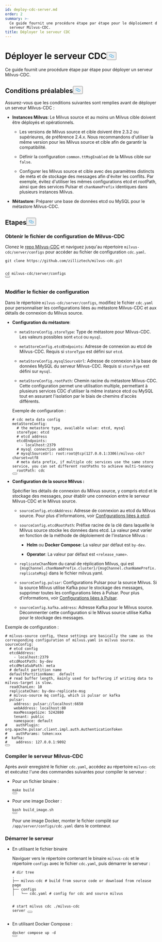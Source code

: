 ```yaml
---
id: deploy-cdc-server.md
order: 2
summary: >-
  Ce guide fournit une procédure étape par étape pour le déploiement d'un
  serveur Milvus-CDC.
title: Déployer le serveur CDC
---
```

<h1 id="Deploy-CDC-Server" class="common-anchor-header">Déployer le serveur CDC<button data-href="#Deploy-CDC-Server" class="anchor-icon" translate="no">
      <svg translate="no"
        aria-hidden="true"
        focusable="false"
        height="20"
        version="1.1"
        viewBox="0 0 16 16"
        width="16"
      >
        <path
          fill="#0092E4"
          fill-rule="evenodd"
          d="M4 9h1v1H4c-1.5 0-3-1.69-3-3.5S2.55 3 4 3h4c1.45 0 3 1.69 3 3.5 0 1.41-.91 2.72-2 3.25V8.59c.58-.45 1-1.27 1-2.09C10 5.22 8.98 4 8 4H4c-.98 0-2 1.22-2 2.5S3 9 4 9zm9-3h-1v1h1c1 0 2 1.22 2 2.5S13.98 12 13 12H9c-.98 0-2-1.22-2-2.5 0-.83.42-1.64 1-2.09V6.25c-1.09.53-2 1.84-2 3.25C6 11.31 7.55 13 9 13h4c1.45 0 3-1.69 3-3.5S14.5 6 13 6z"
        ></path>
      </svg>
    </button></h1><p>Ce guide fournit une procédure étape par étape pour déployer un serveur Milvus-CDC.</p>
<h2 id="Prerequisites" class="common-anchor-header">Conditions préalables<button data-href="#Prerequisites" class="anchor-icon" translate="no">
      <svg translate="no"
        aria-hidden="true"
        focusable="false"
        height="20"
        version="1.1"
        viewBox="0 0 16 16"
        width="16"
      >
        <path
          fill="#0092E4"
          fill-rule="evenodd"
          d="M4 9h1v1H4c-1.5 0-3-1.69-3-3.5S2.55 3 4 3h4c1.45 0 3 1.69 3 3.5 0 1.41-.91 2.72-2 3.25V8.59c.58-.45 1-1.27 1-2.09C10 5.22 8.98 4 8 4H4c-.98 0-2 1.22-2 2.5S3 9 4 9zm9-3h-1v1h1c1 0 2 1.22 2 2.5S13.98 12 13 12H9c-.98 0-2-1.22-2-2.5 0-.83.42-1.64 1-2.09V6.25c-1.09.53-2 1.84-2 3.25C6 11.31 7.55 13 9 13h4c1.45 0 3-1.69 3-3.5S14.5 6 13 6z"
        ></path>
      </svg>
    </button></h2><p>Assurez-vous que les conditions suivantes sont remplies avant de déployer un serveur Milvus-CDC :</p>
<ul>
<li><p><strong>Instances Milvus</strong>: Le Milvus source et au moins un Milvus cible doivent être déployés et opérationnels.</p>
<ul>
<li><p>Les versions de Milvus source et cible doivent être 2.3.2 ou supérieures, de préférence 2.4.x. Nous recommandons d'utiliser la même version pour les Milvus source et cible afin de garantir la compatibilité.</p></li>
<li><p>Définir la configuration <code translate="no">common.ttMsgEnabled</code> de la Milvus cible sur <code translate="no">false</code>.</p></li>
<li><p>Configurer les Milvus source et cible avec des paramètres distincts de méta et de stockage des messages afin d'éviter les conflits. Par exemple, évitez d'utiliser les mêmes configurations etcd et rootPath, ainsi que des services Pulsar et <code translate="no">chanNamePrefix</code> identiques dans plusieurs instances Milvus.</p></li>
</ul></li>
<li><p><strong>Métastore</strong>: Préparer une base de données etcd ou MySQL pour le métastore Milvus-CDC.</p></li>
</ul>
<h2 id="Steps" class="common-anchor-header">Etapes<button data-href="#Steps" class="anchor-icon" translate="no">
      <svg translate="no"
        aria-hidden="true"
        focusable="false"
        height="20"
        version="1.1"
        viewBox="0 0 16 16"
        width="16"
      >
        <path
          fill="#0092E4"
          fill-rule="evenodd"
          d="M4 9h1v1H4c-1.5 0-3-1.69-3-3.5S2.55 3 4 3h4c1.45 0 3 1.69 3 3.5 0 1.41-.91 2.72-2 3.25V8.59c.58-.45 1-1.27 1-2.09C10 5.22 8.98 4 8 4H4c-.98 0-2 1.22-2 2.5S3 9 4 9zm9-3h-1v1h1c1 0 2 1.22 2 2.5S13.98 12 13 12H9c-.98 0-2-1.22-2-2.5 0-.83.42-1.64 1-2.09V6.25c-1.09.53-2 1.84-2 3.25C6 11.31 7.55 13 9 13h4c1.45 0 3-1.69 3-3.5S14.5 6 13 6z"
        ></path>
      </svg>
    </button></h2><h3 id="Obtain-the-Milvus-CDC-config-file" class="common-anchor-header">Obtenir le fichier de configuration de Milvus-CDC</h3><p>Clonez le <a href="https://github.com/zilliztech/milvus-cdc">repo Milvus-CDC</a> et naviguez jusqu'au répertoire <code translate="no">milvus-cdc/server/configs</code> pour accéder au fichier de configuration <code translate="no">cdc.yaml</code>.</p>
<pre><code translate="no" class="language-bash">git <span class="hljs-built_in">clone</span> https://github.com/zilliztech/milvus-cdc.git

<span class="hljs-built_in">cd</span> milvus-cdc/server/configs
<button class="copy-code-btn"></button></code></pre>
<h3 id="Edit-the-config-file" class="common-anchor-header">Modifier le fichier de configuration</h3><p>Dans le répertoire <code translate="no">milvus-cdc/server/configs</code>, modifiez le fichier <code translate="no">cdc.yaml</code> pour personnaliser les configurations liées au métastore Milvus-CDC et aux détails de connexion du Milvus source.</p>
<ul>
<li><p><strong>Configuration du métastore</strong>:</p>
<ul>
<li><p><code translate="no">metaStoreConfig.storeType</code>: Type de métastore pour Milvus-CDC. Les valeurs possibles sont <code translate="no">etcd</code> ou <code translate="no">mysql</code>.</p></li>
<li><p><code translate="no">metaStoreConfig.etcdEndpoints</code>: Adresse de connexion au etcd de Milvus-CDC. Requis si <code translate="no">storeType</code> est défini sur <code translate="no">etcd</code>.</p></li>
<li><p><code translate="no">metaStoreConfig.mysqlSourceUrl</code>: Adresse de connexion à la base de données MySQL du serveur Milvus-CDC. Requis si <code translate="no">storeType</code> est défini sur <code translate="no">mysql</code>.</p></li>
<li><p><code translate="no">metaStoreConfig.rootPath</code>: Chemin racine du métastore Milvus-CDC. Cette configuration permet une utilisation multiple, permettant à plusieurs services CDC d'utiliser la même instance etcd ou MySQL tout en assurant l'isolation par le biais de chemins d'accès différents.</p></li>
</ul>
<p>Exemple de configuration :</p>
<pre><code translate="no" class="language-yaml"><span class="hljs-comment"># cdc meta data config</span>
<span class="hljs-attr">metaStoreConfig:</span>
  <span class="hljs-comment"># the metastore type, available value: etcd, mysql</span>
  <span class="hljs-attr">storeType:</span> <span class="hljs-string">etcd</span>
  <span class="hljs-comment"># etcd address</span>
  <span class="hljs-attr">etcdEndpoints:</span>
    <span class="hljs-bullet">-</span> <span class="hljs-string">localhost:2379</span>
  <span class="hljs-comment"># mysql connection address</span>
  <span class="hljs-comment"># mysqlSourceUrl: root:root@tcp(127.0.0.1:3306)/milvus-cdc?charset=utf8</span>
  <span class="hljs-comment"># meta data prefix, if multiple cdc services use the same store service, you can set different rootPaths to achieve multi-tenancy</span>
  <span class="hljs-attr">rootPath:</span> <span class="hljs-string">cdc</span>
<button class="copy-code-btn"></button></code></pre></li>
<li><p><strong>Configuration de la source Milvus :</strong></p>
<p>Spécifier les détails de connexion du Milvus source, y compris etcd et le stockage des messages, pour établir une connexion entre le serveur Milvus-CDC et le Milvus source.</p>
<ul>
<li><p><code translate="no">sourceConfig.etcdAddress</code>: Adresse de connexion au etcd du Milvus source. Pour plus d'informations, voir <a href="https://milvus.io/docs/configure_etcd.md#etcd-related-Configurations">Configurations liées à etcd</a>.</p></li>
<li><p><code translate="no">sourceConfig.etcdRootPath</code>: Préfixe racine de la clé dans laquelle le Milvus source stocke les données dans etcd. La valeur peut varier en fonction de la méthode de déploiement de l'instance Milvus :</p>
<ul>
<li><p><strong>Helm</strong> ou <strong>Docker Compose</strong>: La valeur par défaut est <code translate="no">by-dev</code>.</p></li>
<li><p><strong>Operator</strong>: La valeur par défaut est <code translate="no">&lt;release_name&gt;</code>.</p></li>
</ul></li>
<li><p><code translate="no">replicateChan</code>Nom du canal de réplication Milvus, qui est <code translate="no">{msgChannel.chanNamePrefix.cluster}/{msgChannel.chanNamePrefix.replicateMsg}</code> dans le fichier milvus.yaml.</p></li>
<li><p><code translate="no">sourceConfig.pulsar</code>: Configurations Pulsar pour la source Milvus. Si la source Milvus utilise Kafka pour le stockage des messages, supprimer toutes les configurations liées à Pulsar. Pour plus d'informations, voir <a href="https://milvus.io/docs/configure_pulsar.md">Configurations liées à Pulsar</a>.</p></li>
<li><p><code translate="no">sourceConfig.kafka.address</code>: Adresse Kafka pour le Milvus source. Décommenter cette configuration si le Milvus source utilise Kafka pour le stockage des messages.</p></li>
</ul></li>
</ul>
<p>Exemple de configuration :</p>
<pre><code translate="no" class="language-yaml"><span class="hljs-comment"># milvus-source config, these settings are basically the same as the corresponding configuration of milvus.yaml in milvus source.</span>
<span class="hljs-attr">sourceConfig:</span>
  <span class="hljs-comment"># etcd config</span>
  <span class="hljs-attr">etcdAddress:</span>
    <span class="hljs-bullet">-</span> <span class="hljs-string">localhost:2379</span>
  <span class="hljs-attr">etcdRootPath:</span> <span class="hljs-string">by-dev</span>
  <span class="hljs-attr">etcdMetaSubPath:</span> <span class="hljs-string">meta</span>
  <span class="hljs-comment"># default partition name</span>
  <span class="hljs-attr">defaultPartitionName:</span> <span class="hljs-string">_default</span>
  <span class="hljs-comment"># read buffer length, mainly used for buffering if writing data to milvus-target is slow.</span>
  <span class="hljs-attr">readChanLen:</span> <span class="hljs-number">10</span>
  <span class="hljs-attr">replicateChan:</span> <span class="hljs-string">by-dev-replicate-msg</span>
  <span class="hljs-comment"># milvus-source mq config, which is pulsar or kafka</span>
  <span class="hljs-attr">pulsar:</span>
    <span class="hljs-attr">address:</span> <span class="hljs-string">pulsar://localhost:6650</span>
    <span class="hljs-attr">webAddress:</span> <span class="hljs-string">localhost:80</span>
    <span class="hljs-attr">maxMessageSize:</span> <span class="hljs-number">5242880</span>
    <span class="hljs-attr">tenant:</span> <span class="hljs-string">public</span>
    <span class="hljs-attr">namespace:</span> <span class="hljs-string">default</span>
<span class="hljs-comment">#    authPlugin: org.apache.pulsar.client.impl.auth.AuthenticationToken</span>
<span class="hljs-comment">#    authParams: token:xxx</span>
<span class="hljs-comment">#  kafka:</span>
<span class="hljs-comment">#    address: 127.0.0.1:9092</span>
<button class="copy-code-btn"></button></code></pre>
<h3 id="Compile-the-Milvus-CDC-server" class="common-anchor-header">Compiler le serveur Milvus-CDC</h3><p>Après avoir enregistré le fichier <code translate="no">cdc.yaml</code>, accédez au répertoire <code translate="no">milvus-cdc</code> et exécutez l'une des commandes suivantes pour compiler le serveur :</p>
<ul>
<li><p>Pour un fichier binaire :</p>
<pre><code translate="no" class="language-bash">make build
<button class="copy-code-btn"></button></code></pre></li>
<li><p>Pour une image Docker :</p>
<pre><code translate="no" class="language-bash">bash build_image.sh
<button class="copy-code-btn"></button></code></pre>
<p>Pour une image Docker, monter le fichier compilé sur <code translate="no">/app/server/configs/cdc.yaml</code> dans le conteneur.</p></li>
</ul>
<h3 id="Start-the-server" class="common-anchor-header">Démarrer le serveur</h3><ul>
<li><p>En utilisant le fichier binaire</p>
<p>Naviguer vers le répertoire contenant le binaire <code translate="no">milvus-cdc</code> et le répertoire <code translate="no">configs</code> avec le fichier <code translate="no">cdc.yaml</code>, puis démarrer le serveur :</p>
<pre><code translate="no" class="language-bash"><span class="hljs-comment"># dir tree</span>
.
├── milvus-cdc <span class="hljs-comment"># build from source code or download from release page</span>
├── configs
│   └── cdc.yaml <span class="hljs-comment"># config for cdc and source milvus</span>

<span class="hljs-comment"># start milvus cdc</span>
./milvus-cdc server
<button class="copy-code-btn"></button></code></pre></li>
<li><p>En utilisant Docker Compose :</p>
<pre><code translate="no" class="language-bash">docker compose up -d
<button class="copy-code-btn"></button></code></pre></li>
</ul>
